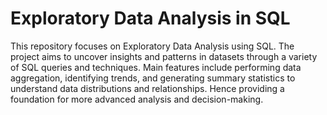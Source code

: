 # Exploratory Data Analysis in SQL
This repository focuses on Exploratory Data Analysis using SQL. The project aims to uncover insights and patterns in datasets through a variety of SQL queries and techniques. Main features include performing data aggregation, identifying trends, and generating summary statistics to understand data distributions and relationships. Hence providing a foundation for more advanced analysis and decision-making.
